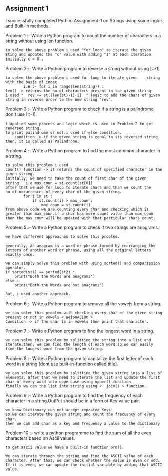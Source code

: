 ## Assignment 1

I successfully completed Python Assignment-1 on Strings using some logics and Built-in methods.

Problem 1 :- Write a Python program to count the number of characters in a string without using len function.

    to solve the above problem i used "for loop" to iterate the given sting and updated the "c" value with adding "1" at each iteration. initially c = 0 .

Problem 2 :- Write a Python program to reverse a string without using [::-1]

    to solve the above problem i used for loop to iterate given    string with the basis of index
            i.e :- for i in range(len(string)) :
    len() -> returns the no.of characters present in the given string.
    i used "  rev += st[(len(st)-1)-i]  " logic to add the chars of given string in reverse order to the new string "rev".

Problem 3 :- Write a Python program to check if a string is a palindrome don't use [::-1].
    
    i applied same process and logic which is used in Problem 2 to get reversed string.
    to print palindrome or not.i used if-else condition.
        condition -> if the given string is equal to its reversed string then, it is called as Palindrome.

Problem 4 :- Write a Python program to find the most common character in a string.

    to solve this problem i used 
    count() function -> it returns the count of specified character in the given string.
    initially, we need to take the count of first char of the given string.  i.e max_coun = st.count(st[0])
    after that we use for loop to iterate chars and than we count the no.of occurrences of every char of the given string.
            for i in st :
                if st.count(i) > max_coun :
                    max_coun = st.count(i)
    from above code we are counting every char and checking which is greater than max_coun.if a char has more count value than max_coun then the max_coun will be updated with that perticular chars count.

Problem 5 :- Write a Python program to check if two strings are anagrams.

    we have different approaches to solve this problem.

    generally, An anagram is a word or phrase formed by rearranging the letters of another word or phrase, using all the original letters exactly once.

    we can simply solve this problem with using sorted() and comparission operator.
    if sorted(st1) == sorted(st2) :
        print("Both the Words are anagrams")
    else :
        print("Both the Words are not anagrams")
    
    But, i used another approach.

Problem 6 :- Write a Python program to remove all the vowels from a string.

    we can solve this problem with checking every char of the given string present or not in vowels < aeiouAEIOU >
    Condition -> if the char is in vowels then print that character.

Problem 7 :- Write a Python program to find the longest word in a string.

    we can solve this problem by splitting the string into a list and iterate.then, we can find the length of each word.so,we can easily find the longest word from the given string.

Problem 8 :- Write a Python program to capitalize the first letter of each word in a string [dont use built-in-function called title].

    we can solve this problem by splitting the given string into a list of elements. after that we need to iterate the list and update the first char of every word into uppercase using upper() function.
    finally we can the list into string using < .join() > function.

Problem 9 :- Write a Python program to find the frequency of each character in a string.OutPut should be in a form of Key:value pair.

    we know Dictionary can not accept repeated Keys.
    so,we can iterate the given string and count the frecuency of every char.
    then we can add char as a key and frequency a value to the dictionary

Problem 10 :- write a python programme to find the sum of all the even characters based on Ascii values.

    to get ascii value we have a built-in function ord().

    We can iterate through the string and find the ASCII value of each character. After that, we can check whether the value is even or odd. If it is even, we can update the initial variable by adding that ASCII value.
